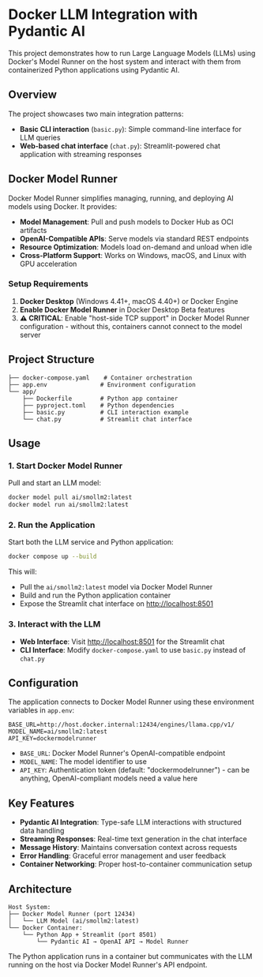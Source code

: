 # Docker LLM Integration with Pydantic AI

This project demonstrates how to run Large Language Models (LLMs) using Docker's Model Runner on the host system and interact with them from containerized Python applications using Pydantic AI.

## Overview

The project showcases two main integration patterns:

- **Basic CLI interaction** (`basic.py`): Simple command-line interface for LLM queries
- **Web-based chat interface** (`chat.py`): Streamlit-powered chat application with streaming responses

## Docker Model Runner

Docker Model Runner simplifies managing, running, and deploying AI models using Docker. It provides:

- **Model Management**: Pull and push models to Docker Hub as OCI artifacts
- **OpenAI-Compatible APIs**: Serve models via standard REST endpoints
- **Resource Optimization**: Models load on-demand and unload when idle
- **Cross-Platform Support**: Works on Windows, macOS, and Linux with GPU acceleration

### Setup Requirements

1. **Docker Desktop** (Windows 4.41+, macOS 4.40+) or Docker Engine
2. **Enable Docker Model Runner** in Docker Desktop Beta features
3. **⚠️ CRITICAL**: Enable "host-side TCP support" in Docker Model Runner configuration - without this, containers cannot connect to the model server

## Project Structure

```text
├── docker-compose.yaml    # Container orchestration
├── app.env               # Environment configuration
└── app/
    ├── Dockerfile        # Python app container
    ├── pyproject.toml    # Python dependencies
    ├── basic.py          # CLI interaction example
    └── chat.py           # Streamlit chat interface
```

## Usage

### 1. Start Docker Model Runner

Pull and start an LLM model:

```bash
docker model pull ai/smollm2:latest
docker model run ai/smollm2:latest
```

### 2. Run the Application

Start both the LLM service and Python application:

```bash
docker compose up --build
```

This will:

- Pull the `ai/smollm2:latest` model via Docker Model Runner
- Build and run the Python application container
- Expose the Streamlit chat interface on <http://localhost:8501>

### 3. Interact with the LLM

- **Web Interface**: Visit <http://localhost:8501> for the Streamlit chat
- **CLI Interface**: Modify `docker-compose.yaml` to use `basic.py` instead of `chat.py`

## Configuration

The application connects to Docker Model Runner using these environment variables in `app.env`:

```env
BASE_URL=http://host.docker.internal:12434/engines/llama.cpp/v1/
MODEL_NAME=ai/smollm2:latest
API_KEY=dockermodelrunner
```

- `BASE_URL`: Docker Model Runner's OpenAI-compatible endpoint
- `MODEL_NAME`: The model identifier to use
- `API_KEY`: Authentication token (default: "dockermodelrunner") - can be anything, OpenAI-compliant models need a value here

## Key Features

- **Pydantic AI Integration**: Type-safe LLM interactions with structured data handling
- **Streaming Responses**: Real-time text generation in the chat interface
- **Message History**: Maintains conversation context across requests
- **Error Handling**: Graceful error management and user feedback
- **Container Networking**: Proper host-to-container communication setup

## Architecture

```text
Host System:
├── Docker Model Runner (port 12434)
│   └── LLM Model (ai/smollm2:latest)
└── Docker Container:
    └── Python App + Streamlit (port 8501)
        └── Pydantic AI → OpenAI API → Model Runner
```

The Python application runs in a container but communicates with the LLM running on the host via Docker Model Runner's API endpoint.
